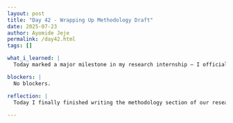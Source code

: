 ```yaml
---
layout: post
title: "Day 42 - Wrapping Up Methodology Draft"
date: 2025-07-23
author: Ayomide Jeje
permalink: /day42.html
tags: []

what_i_learned: |
  Today marked a major milestone in my research internship — I officially completed the full draft of the Methodology section for our ECG-based deep learning paper. Over the past few days, I’ve been carefully refining how we present our preprocessing pipeline, including the wavelet denoising, bandpass filtering, and the signal reconstruction from 2D grayscale ECG images to usable 1D time-series vectors. I also finalized the documentation of our feature extraction techniques across time-domain and frequency-domain representations, and how these features power our 1D-CNN, LSTM, and 2D-CNN model architectures. It felt good to step back and see the structure come together — clear, reproducible, and aligned with the scientific rigor expected in a research paper. Now that the methodology is locked in, I can shift focus to refining the Results and Discussion sections once all model evaluations (including noisy data augmentation) are finalized. Every part of this project is pushing me to think like a real researcher, not just a coder. And today, I felt that growth.

blockers: |
  No blockers.

reflection: |
  Today I finally finished writing the methodology section of our research paper — and honestly, it feels like a quiet but important win. For the past few days, I’ve been deep in the weeds of this section: explaining how we transformed raw ECG images into meaningful 1D signals, how we applied wavelet denoising and bandpass filtering, and how we extracted both time-domain and frequency-domain features for our models. It wasn’t easy — translating complex processes into clear, scientific writing takes more patience than I expected. But it also made me realize how much I’ve grown. A few weeks ago, I was just trying to understand the pipeline. Today, I was able to explain it. It feels good — not in a flashy way, but in that steady, internal kind of way. Like I’ve built something that matters, even if no one sees it yet. There’s still more to do — evaluation, results, and final revisions — but this felt like an anchor point. The kind of moment you look back on later and realize: yeah, that’s when it started coming together.
  
---
```

